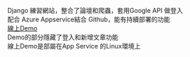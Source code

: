 Django 練習網站，整合了論壇和爬蟲，套用Google API 做登入 </br>
配合 Azure Appservice結合 Github，能有持續部署的功能</br>
[線上Demo](https://jangodemo.azurewebsites.net)</br>
Demo的部分隱藏了登入和新增文章功能</br>
線上Demo是部屬在App Service 的Linux環境上
